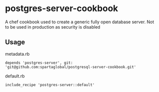 # postgres-server-cookbook
A chef cookbook used to create a generic fully open database server. Not to be used in production as security is disabled

## Usage

metadata.rb
```
depends 'postgres-server', git: 'git@github.com:spartaglobal/postgresql-server-cookbook.git'
```

default.rb
```
include_recipe 'postgres-server::default'
```


